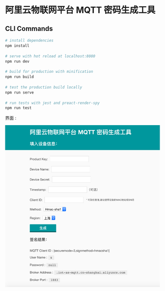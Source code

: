 # 阿里云物联网平台 MQTT 密码生成工具

## CLI Commands

``` bash
# install dependencies
npm install

# serve with hot reload at localhost:8080
npm run dev

# build for production with minification
npm run build

# test the production build locally
npm run serve

# run tests with jest and preact-render-spy 
npm run test
```


界面 :

![screen](screen.png)
